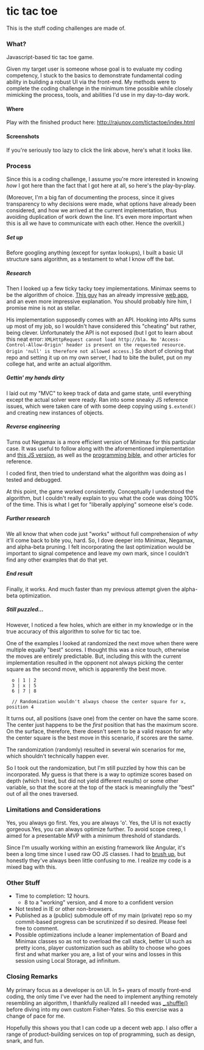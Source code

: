 tic tac toe
=========
This is the stuff coding challenges are made of.

### What?
Javascript-based tic tac toe game.

Given my target user is someone whose goal is to evaluate my coding competency, I stuck to the basics to demonstrate fundamental coding ability in building a robust UI via the front-end. My methods were to complete the coding challenge in the minimum time possible while closely mimicking the process, tools, and abilities I'd use in my day-to-day work.

#### Where
Play with the finished product here: http://rajunov.com/tictactoe/index.html

#### Screenshots
If you're seriously too lazy to click the link above, here's what it looks like.


### Process
Since this is a coding challenge, I assume you're more interested in knowing _how_ I got here than the fact that I got here at all, so here's the play-by-play.

(Moreover, I'm a big fan of documenting the process, since it gives transparency to why decisions were made, what options have already been considered, and how we arrived at the current implementation, thus avoiding duplication of work down the line. It's even more important when this is all we have to communicate with each other. Hence the overkill.)


##### Set up
Before googling anything (except for syntax lookups), I built a basic UI structure sans algorithm, as a testament to what I know off the bat.

##### Research
Then I looked up a few ticky tacky toey implementations. Minimax seems to be the algorithm of choice. [This guy](http://www.neverstopbuilding.com/minimax) has an already impressive [web app](http://perfecttictactoe.herokuapp.com/), and an even more impressive explanation. You should probably hire him, I promise mine is not as stellar.

His implementation supposedly comes with an API. Hooking into APIs sums up most of my job, so I wouldn't have considered this "cheating" but rather, being clever. Unfortunately the API is not exposed (but I got to learn about this neat error: ```XMLHttpRequest cannot load http://bla. No 'Access-Control-Allow-Origin' header is present on the requested resource. Origin 'null' is therefore not allowed access.```) So short of cloning that repo and setting it up on my own server, I had to bite the bullet, put on my college hat, and write an actual algorithm.

##### Gettin' my hands dirty
I laid out my "MVC" to keep track of data and game state, until everything except the actual solver were ready. Ran into some sneaky JS reference issues, which were taken care of with some deep copying using ```$.extend()``` and creating new instances of objects.

##### Reverse engineering
Turns out Negamax is a more efficient version of Minimax for this particular case. It was useful to follow along with the aforementioned implementation and [this JS version](http://mkuklis.github.io/tictactoe/docs/tictactoe.html), as well as the [programming bible](http://en.wikipedia.org/wiki/Negamax), and other articles for reference.

I coded first, then tried to understand what the algorithm was doing as I tested and debugged.

At this point, the game worked consistently. Conceptually I understood the algorithm, but I couldn't really explain to you what the code was doing 100% of the time. This is what I get for "liberally applying" someone else's code.

##### Further research
We all know that when code just "works" without full comprehension of _why_ it'll come back to bite you, hard. So, I dove deeper into Minimax, Negamax, and alpha-beta pruning. I felt incorporating the last optimization would be important to signal competence and leave my own mark, since I couldn't find any other examples that do that yet.

##### End result
Finally, it works. And much faster than my previous attempt given the alpha-beta optimization.

##### Still puzzled...
However, I noticed a few holes, which are either in my knowledge or in the true accuracy of this algorithm to solve for tic tac toe.

One of the examples I looked at randomized the next move when there were multiple equally "best" scores. I thought this was a nice touch, otherwise the moves are entirely predictable. But, including this with the current implementation resulted in the opponent not always picking the center square as the second move, which is apparently the best move.
````
  o | 1 | 2
  3 | x | 5
  6 | 7 | 8

  // Randomization wouldn't always choose the center square for x, position 4
````
It turns out, all positions (save one) from the center on have the same score. The center just happens to be the _first_ position that has the maximum score. On the surface, therefore, there doesn't seem to be a valid reason for _why_ the center square is the best move in this scenario, if scores are the same.

The randomization (randomly) resulted in several win scenarios for me, which shouldn't technically happen ever.

So I took out the randomization, but I'm still puzzled by how this can be incorporated. My guess is that there is a way to optimize scores based on depth (which I tried, but did not yield different results) or some other variable, so that the score at the top of the stack is meaningfully the "best" out of all the ones traversed.


### Limitations and Considerations

Yes, you always go first. Yes, you are always 'o'. Yes, the UI is not exactly gorgeous.Yes, you can always optimize further. To avoid scope creep, I aimed for a presentable MVP with a minimum threshold of standards.

Since I'm usually working within an existing framework like Angular, it's been a long time since I used raw OO JS classes. I had to [brush up](http://yehudakatz.com/2011/08/12/understanding-prototypes-in-javascript/), but honestly they've always been little confusing to me. I realize my code is a mixed bag with this.


### Other Stuff
- Time to completion: 12 hours.
  - 8 to a "working" version, and 4 more to a confident version
- Not tested in IE or other non-browsers.
- Published as a (public) submodule off of my main (private) repo so my commit-based progress can be scrutinized if so desired. Please feel free to comment.
- Possible optimizations include a leaner implementation of Board and Minimax classes so as not to overload the call stack, better UI such as pretty icons, player customization such as ability to choose who goes first and what marker you are, a list of your wins and losses in this session using Local Storage, ad infinitum.


### Closing Remarks

My primary focus as a developer is on UI. In 5+ years of mostly front-end coding, the only time I've ever had the need to implement anything remotely resembling an algorithm, I thankfully realized all I needed was [_.shuffle()](http://underscorejs.org/#shuffle) before diving into my own custom Fisher-Yates. So this exercise was a change of pace for me.

Hopefully this shows you that I can code up a decent web app. I also offer a range of product-building services on top of programming, such as design, snark, and fun.


